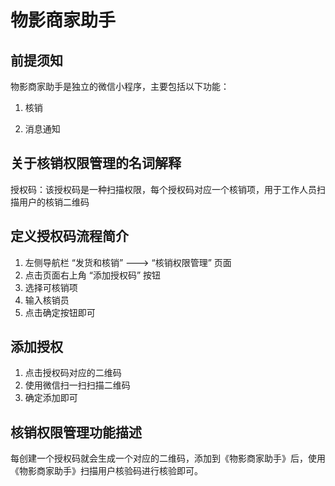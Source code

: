 # 物影商家助手

## 前提须知

物影商家助手是独立的微信小程序，主要包括以下功能： 

1. 核销 

2. 消息通知

## 关于核销权限管理的名词解释

授权码：该授权码是一种扫描权限，每个授权码对应一个核销项，用于工作人员扫描用户的核销二维码

## 定义授权码流程简介

1. 左侧导航栏 “发货和核销” ---&gt; “核销权限管理” 页面
2. 点击页面右上角 “添加授权码” 按钮
3. 选择可核销项
4. 输入核销员
5. 点击确定按钮即可

## 添加授权

1. 点击授权码对应的二维码
2. 使用微信扫一扫扫描二维码
3. 确定添加即可

## 核销权限管理功能描述

每创建一个授权码就会生成一个对应的二维码，添加到《物影商家助手》后，使用《物影商家助手》扫描用户核验码进行核验即可。


